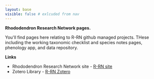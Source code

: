 ```yaml
---
layout: base
visible: false # exlcuded from nav
---
```



**Rhododendron Research Network pages.**

You'll find pages here relating to R-RN github managed projects. THese including the working taxonomic checklist and species notes pages, phenology app, and data repository.


**Links**

- Rhododendron Research Network site - [R-RN site](https://www.rhodo-research.net/)
- Zotero Library - [R-RN Zotero](https://www.zotero.org/groups/4735534/rhodo-research.net)


